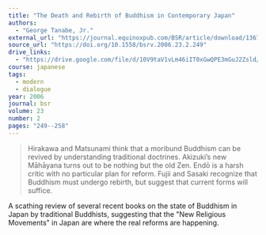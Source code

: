 ```yaml
---
title: "The Death and Rebirth of Buddhism in Contemporary Japan"
authors:
  - "George Tanabe, Jr."
external_url: "https://journal.equinoxpub.com/BSR/article/download/13672/15898/45272"
source_url: "https://doi.org/10.1558/bsrv.2006.23.2.249"
drive_links:
  - "https://drive.google.com/file/d/10V9taV1vLm46iIT0xGwQPE3mGuJ2Zsld/view?usp=drive_link"
course: japanese
tags:
  - modern
  - dialogue 
year: 2006
journal: bsr
volume: 23 
number: 2
pages: "249--258"
---
```


> Hirakawa and Matsunami think that 
a moribund Buddhism can be revived by understanding traditional doctrines. 
Akizuki’s new Māhāyana turns out to be nothing but the old Zen. Endō is a harsh critic with no particular plan for reform. Fujii and Sasaki recognize that Buddhism must undergo
rebirth, but suggest that current forms will suffice. 

A scathing review of several recent books on the state of Buddhism in Japan by traditional Buddhists, suggesting that the "New Religious Movements" in Japan are where the real reforms are happening.
